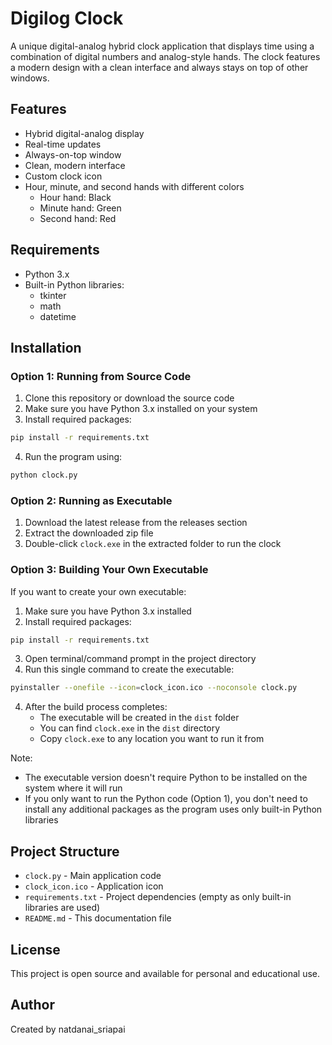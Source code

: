 # Digilog Clock

A unique digital-analog hybrid clock application that displays time using a combination of digital numbers and analog-style hands. The clock features a modern design with a clean interface and always stays on top of other windows.

## Features

- Hybrid digital-analog display
- Real-time updates
- Always-on-top window
- Clean, modern interface
- Custom clock icon
- Hour, minute, and second hands with different colors
  - Hour hand: Black
  - Minute hand: Green
  - Second hand: Red

## Requirements

- Python 3.x
- Built-in Python libraries:
  - tkinter
  - math
  - datetime

## Installation

### Option 1: Running from Source Code
1. Clone this repository or download the source code
2. Make sure you have Python 3.x installed on your system
3. Install required packages:
```bash
pip install -r requirements.txt
```
4. Run the program using:
```bash
python clock.py
```

### Option 2: Running as Executable
1. Download the latest release from the releases section
2. Extract the downloaded zip file
3. Double-click `clock.exe` in the extracted folder to run the clock

### Option 3: Building Your Own Executable
If you want to create your own executable:

1. Make sure you have Python 3.x installed
2. Install required packages:
```bash
pip install -r requirements.txt
```
3. Open terminal/command prompt in the project directory
4. Run this single command to create the executable:
```bash
pyinstaller --onefile --icon=clock_icon.ico --noconsole clock.py
```

4. After the build process completes:
   - The executable will be created in the `dist` folder
   - You can find `clock.exe` in the `dist` directory
   - Copy `clock.exe` to any location you want to run it from

Note: 
- The executable version doesn't require Python to be installed on the system where it will run
- If you only want to run the Python code (Option 1), you don't need to install any additional packages as the program uses only built-in Python libraries

## Project Structure

- `clock.py` - Main application code
- `clock_icon.ico` - Application icon
- `requirements.txt` - Project dependencies (empty as only built-in libraries are used)
- `README.md` - This documentation file

## License

This project is open source and available for personal and educational use.

## Author

Created by natdanai_sriapai